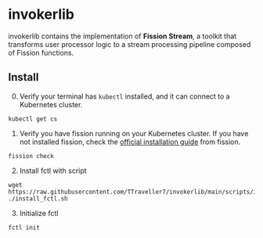 # invokerlib

invokerlib contains the implementation of **Fission Stream**, a toolkit that transforms user processor logic to a stream processing pipeline composed of Fission functions.

## Install

0. Verify your terminal has `kubectl` installed, and it can connect to a Kubernetes cluster.

```
kubectl get cs
```

1. Verify you have fission running on your Kubernetes cluster. If you have not installed fission, check the [official installation guide](https://fission.io/docs/installation/) from fission.

```
fission check
```

2. Install fctl with script

```
wget https://raw.githubusercontent.com/TTraveller7/invokerlib/main/scripts/install_fctl.sh
./install_fctl.sh
```

3. Initialize fctl

```
fctl init
```
